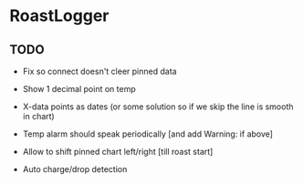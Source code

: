 # RoastLogger

## TODO
- Fix so connect doesn't cleer pinned data
- Show 1 decimal point on temp
- X-data points as dates (or some solution so if we skip the line is smooth in chart)
- Temp alarm should speak periodically [and add Warning: if above]
- Allow to shift pinned chart left/right [till roast start]

- Auto charge/drop detection
